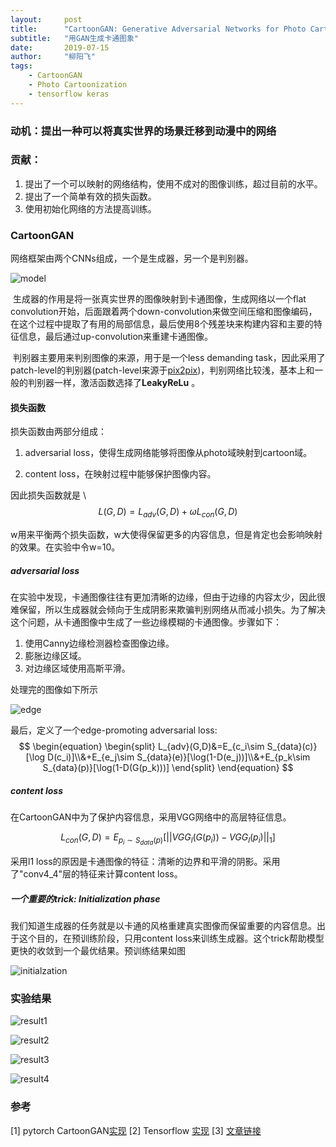 ```yaml
---
layout:     post
title:      "CartoonGAN: Generative Adversarial Networks for Photo Cartoonization"
subtitle:   "用GAN生成卡通图象"
date:       2019-07-15
author:     "柳阳飞"
tags:
    - CartoonGAN
    - Photo Cartoonization
    - tensorflow keras
---
```

### 动机：提出一种可以将真实世界的场景迁移到动漫中的网络

### 贡献：

1. 提出了一个可以映射的网络结构，使用不成对的图像训练，超过目前的水平。
2. 提出了一个简单有效的损失函数。
3. 使用初始化网络的方法提高训练。

### CartoonGAN

网络框架由两个CNNs组成，一个是生成器，另一个是判别器。

![model](/img/20190715/model.png)

​	生成器的作用是将一张真实世界的图像映射到卡通图像，生成网络以一个flat convolution开始，后面跟着两个down-convolution来做空间压缩和图像编码，在这个过程中提取了有用的局部信息，最后使用8个残差块来构建内容和主要的特征信息，最后通过up-convolution来重建卡通图像。

​	判别器主要用来判别图像的来源，用于是一个less demanding task，因此采用了patch-level的判别器(patch-level来源于[pix2pix](https://arxiv.org/pdf/1611.07004v1.pdf))，判别网络比较浅，基本上和一般的判别器一样，激活函数选择了**LeakyReLu** 。

#### 损失函数

损失函数由两部分组成：

1. adversarial loss，使得生成网络能够将图像从photo域映射到cartoon域。

2. content loss，在映射过程中能够保护图像内容。

因此损失函数就是 \\
   $$
   L(G,D) = L_{adv}(G, D) + \omega L_{con}(G,D)
   $$
   

   w用来平衡两个损失函数，w大使得保留更多的内容信息，但是肯定也会影响映射的效果。在实验中令w=10。

##### adversarial loss

在实验中发现，卡通图像往往有更加清晰的边缘，但由于边缘的内容太少，因此很难保留，所以生成器就会倾向于生成阴影来欺骗判别网络从而减小损失。为了解决这个问题，从卡通图像中生成了一些边缘模糊的卡通图像。步骤如下：

1. 使用Canny边缘检测器检查图像边缘。
2. 膨胀边缘区域。
3. 对边缘区域使用高斯平滑。

处理完的图像如下所示

![edge](/img/20190715/edge.png)

最后，定义了一个edge-promoting adversarial loss:
$$
\begin{equation}
\begin{split}
L_{adv}(G,D)&=E_{c_i\sim S_{data}(c)}[\log D(c_i)]\\&+E_{e_j\sim S_{data}(e)}[\log(1-D(e_j))]\\&+E_{p_k\sim S_{data}(p)}[\log(1-D(G(p_k)))]
\end{split}
\end{equation}
$$

##### content loss

在CartoonGAN中为了保护内容信息，采用VGG网络中的高层特征信息。

$$
L_{con}(G,D)=E_{p_i\sim S_{data}(p)}[||VGG_l(G(p_i))-VGG_l(p_i)||_1]
$$

采用l1 loss的原因是卡通图像的特征：清晰的边界和平滑的阴影。采用了"conv4_4"层的特征来计算content loss。

##### 一个重要的trick: Initialization phase

我们知道生成器的任务就是以卡通的风格重建真实图像而保留重要的内容信息。出于这个目的，在预训练阶段，只用content loss来训练生成器。这个trick帮助模型更快的收敛到一个最优结果。预训练结果如图

![initialzation](/img/20190715/intialization.png)

### 实验结果

![result1](/img/20190715/result1.png)

![result2](/img/20190715/result2.png)

![result3](/img/20190715/result3.png)

![result4](/img/20190715/result4.png)

### 参考

[1] pytorch CartoonGAN[实现](https://github.com/znxlwm/pytorch-CartoonGAN)
[2] Tensorflow [实现](https://github.com/taki0112/CartoonGAN-Tensorflow)
[3] [文章链接](http://openaccess.thecvf.com/content_cvpr_2018/papers/Chen_CartoonGAN_Generative_Adversarial_CVPR_2018_paper.pdf)

